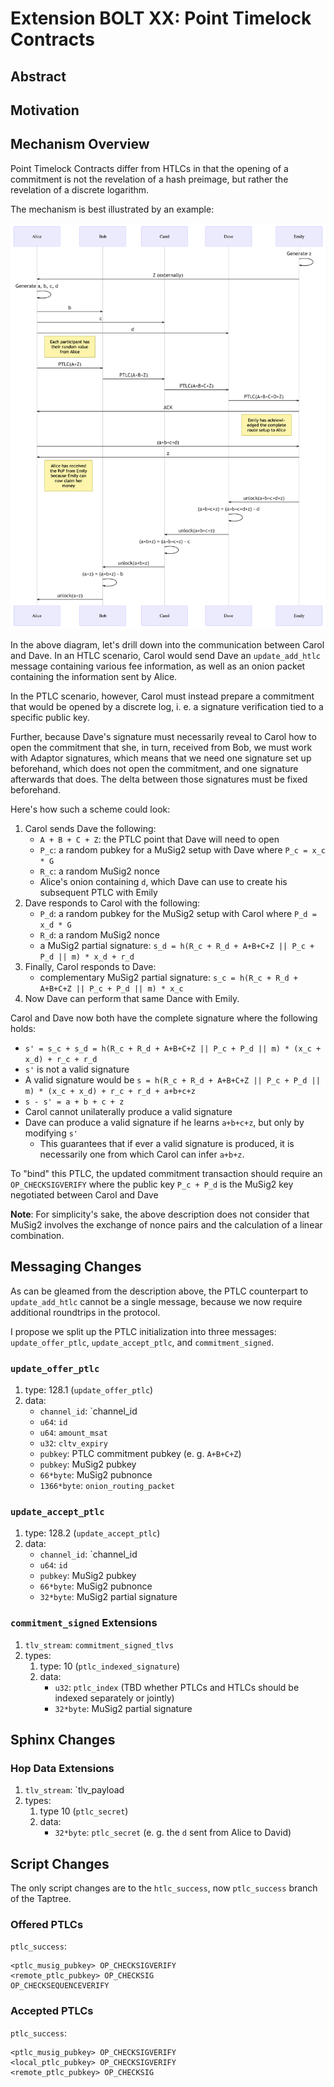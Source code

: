 # Extension BOLT XX: Point Timelock Contracts

## Abstract

## Motivation

## Mechanism Overview

Point Timelock Contracts differ from HTLCs in that the opening of a commitment is not the revelation
of a hash preimage, but rather the revelation of a discrete logarithm.

The mechanism is best illustrated by an example:

![](./ptlc_secrets.png)

In the above diagram, let's drill down into the communication between Carol and Dave. In an HTLC
scenario, Carol would send Dave an `update_add_htlc` message containing various fee information,
as well as an onion packet containing the information sent by Alice.

In the PTLC scenario, however, Carol must instead prepare a commitment that would be opened by
a discrete log, i. e. a signature verification tied to a specific public key.

Further, because Dave's signature must necessarily reveal to Carol how to open the commitment that
she, in turn, received from Bob, we must work with Adaptor signatures, which means that we need
one signature set up beforehand, which does not open the commitment, and one signature afterwards
that does. The delta between those signatures must be fixed beforehand.

Here's how such a scheme could look:

1. Carol sends Dave the following:
   - `A + B + C + Z`: the PTLC point that Dave will need to open
   - `P_c`: a random pubkey for a MuSig2 setup with Dave where `P_c = x_c * G`
   - `R_c`: a random MuSig2 nonce
   - Alice's onion containing `d`, which Dave can use to create his subsequent PTLC with Emily
2. Dave responds to Carol with the following:
   - `P_d`: a random pubkey for the MuSig2 setup with Carol where `P_d = x_d * G`
   - `R_d`: a random MuSig2 nonce
   - a MuSig2 partial signature: `s_d = h(R_c + R_d + A+B+C+Z || P_c + P_d || m) * x_d + r_d`
3. Finally, Carol responds to Dave:
   - complementary MuSig2 partial signature: `s_c = h(R_c + R_d + A+B+C+Z || P_c + P_d || m) * x_c`
4. Now Dave can perform that same Dance with Emily.

Carol and Dave now both have the complete signature where the following holds:

- `s' = s_c + s_d = h(R_c + R_d + A+B+C+Z || P_c + P_d || m) * (x_c + x_d) + r_c + r_d`
- `s'` is not a valid signature
- A valid signature would be `s = h(R_c + R_d + A+B+C+Z || P_c + P_d || m) * (x_c + x_d) + r_c + r_d + a+b+c+z`
- `s - s' = a + b + c + z`
- Carol cannot unilaterally produce a valid signature
- Dave can produce a valid signature if he learns `a+b+c+z`, but only by modifying `s'`
  - This guarantees that if ever a valid signature is produced, it is necessarily one from which
    Carol can infer `a+b+z`.

To "bind" this PTLC, the updated commitment transaction should require an `OP_CHECKSIGVERIFY` where
the public key `P_c + P_d` is the MuSig2 key negotiated between Carol and Dave

**Note**: For simplicity's sake, the above description does not consider that MuSig2 involves
the exchange of nonce pairs and the calculation of a linear combination.

## Messaging Changes

As can be gleamed from the description above, the PTLC counterpart to `update_add_htlc` cannot
be a single message, because we now require additional roundtrips in the protocol.

I propose we split up the PTLC initialization into three messages: `update_offer_ptlc`,
`update_accept_ptlc`, and `commitment_signed`.

### `update_offer_ptlc`

1. type: 128.1 (`update_offer_ptlc`)
2. data:
   - `channel_id`: `channel_id
   - `u64`: `id`
   - `u64`: `amount_msat`
   - `u32`: `cltv_expiry`
   - `pubkey`: PTLC commitment pubkey (e. g. `A+B+C+Z`)
   - `pubkey`: MuSig2 pubkey
   - `66*byte`: MuSig2 pubnonce
   - `1366*byte`: `onion_routing_packet`

### `update_accept_ptlc`

1. type: 128.2 (`update_accept_ptlc`)
2. data:
   - `channel_id`: `channel_id
   - `u64`: `id`
   - `pubkey`: MuSig2 pubkey
   - `66*byte`: MuSig2 pubnonce
   - `32*byte`: MuSig2 partial signature

### `commitment_signed` Extensions

1. `tlv_stream`: `commitment_signed_tlvs`
2. types:
   1. type: 10 (`ptlc_indexed_signature`)
   2. data:
      - `u32`: `ptlc_index` (TBD whether PTLCs and HTLCs should be indexed separately or jointly)
      - `32*byte`: MuSig2 partial signature

## Sphinx Changes

### Hop Data Extensions

1. `tlv_stream`: `tlv_payload
2. types:
   1. type 10 (`ptlc_secret`)
   2. data:
      - `32*byte`: `ptlc_secret` (e. g. the `d` sent from Alice to David)

## Script Changes

The only script changes are to the `htlc_success`, now `ptlc_success` branch of the Taptree.

### Offered PTLCs

`ptlc_success`:

```
<ptlc_musig_pubkey> OP_CHECKSIGVERIFY
<remote_ptlc_pubkey> OP_CHECKSIG
OP_CHECKSEQUENCEVERIFY
```

### Accepted PTLCs

`ptlc_success`:

```
<ptlc_musig_pubkey> OP_CHECKSIGVERIFY
<local_ptlc_pubkey> OP_CHECKSIGVERIFY
<remote_ptlc_pubkey> OP_CHECKSIG
```